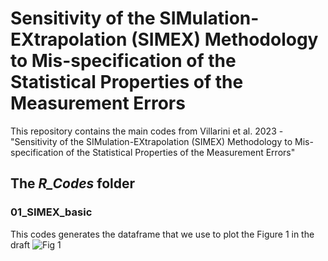 # Sensitivity of the SIMulation-EXtrapolation (SIMEX) Methodology to Mis-specification of the Statistical Properties of the Measurement Errors


This repository contains the main codes from Villarini et al. 2023 - "Sensitivity of the SIMulation-EXtrapolation (SIMEX) Methodology to Mis-specification of the Statistical Properties of the Measurement Errors"


## The *R_Codes* folder

### 01_SIMEX_basic

This codes generates the dataframe that we use to plot the Figure 1 in the draft
![Fig 1](https://user-images.githubusercontent.com/115516870/218445729-07b7a3cf-7f41-4d13-a9ca-a014dc3cff59.png)



